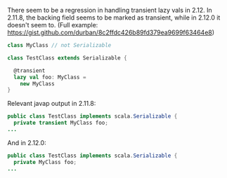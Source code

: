 There seem to be a regression in handling transient lazy vals in 2.12. In 2.11.8, the backing field seems to be marked as transient, while in 2.12.0 it doesn't seem to. (Full example: https://gist.github.com/durban/8c2ffdc426b89fd379ea9699f63464e8)

```scala
class MyClass // not Serializable

class TestClass extends Serializable {

  @transient
  lazy val foo: MyClass =
    new MyClass
}
```

Relevant javap output in 2.11.8:

```java
public class TestClass implements scala.Serializable {
  private transient MyClass foo;
...
```

And in 2.12.0:

```java
public class TestClass implements scala.Serializable {
  private MyClass foo;
...
```

